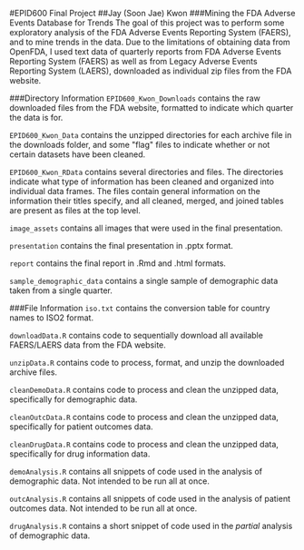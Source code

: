 #EPID600 Final Project
##Jay (Soon Jae) Kwon
###Mining the FDA Adverse Events Database for Trends
The goal of this project was to perform some exploratory analysis of the FDA Adverse Events Reporting System (FAERS), and to mine trends in the data. Due to the limitations of obtaining data from OpenFDA, I used text data of quarterly reports from FDA Adverse Events Reporting System (FAERS) as well as from Legacy Adverse Events Reporting System (LAERS), downloaded as individual zip files from the FDA website.  


###Directory Information
`EPID600_Kwon_Downloads` contains the raw downloaded files from the FDA website, formatted to indicate which quarter the data is for.  

`EPID600_Kwon_Data` contains the unzipped directories for each archive file in the downloads folder, and some "flag" files to indicate whether or not certain datasets have been cleaned.  

`EPID600_Kwon_RData` contains several directories and files. The directories indicate what type of information has been cleaned and organized into individual data frames. The files contain general information on the information their titles specify, and all cleaned, merged, and joined tables are present as files at the top level.  

`image_assets` contains all images that were used in the final presentation.  

`presentation` contains the final presentation in .pptx format.  

`report` contains the final report in .Rmd and .html formats.  

`sample_demographic_data` contains a single sample of demographic data taken from a single quarter.  

###File Information
`iso.txt` contains the conversion table for country names to ISO2 format.  

`downloadData.R` contains code to sequentially download all available FAERS/LAERS data from the FDA website.  

`unzipData.R` contains code to process, format, and unzip the downloaded archive files.  

`cleanDemoData.R` contains code to process and clean the unzipped data, specifically for demographic data.  

`cleanOutcData.R` contains code to process and clean the unzipped data, specifically for patient outcomes data.  

`cleanDrugData.R` contains code to process and clean the unzipped data, specifically for drug information data.  

`demoAnalysis.R` contains all snippets of code used in the analysis of demographic data. Not intended to be run all at once.  

`outcAnalysis.R` contains all snippets of code used in the analysis of patient outcomes data. Not intended to be run all at once.  

`drugAnalysis.R` contains a short snippet of code used in the *partial* analysis of demographic data.  